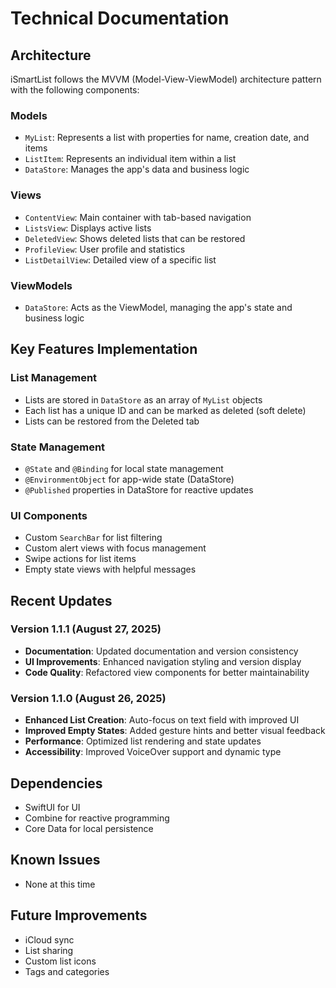 # Technical Documentation

## Architecture

iSmartList follows the MVVM (Model-View-ViewModel) architecture pattern with the following components:

### Models
- `MyList`: Represents a list with properties for name, creation date, and items
- `ListItem`: Represents an individual item within a list
- `DataStore`: Manages the app's data and business logic

### Views
- `ContentView`: Main container with tab-based navigation
- `ListsView`: Displays active lists
- `DeletedView`: Shows deleted lists that can be restored
- `ProfileView`: User profile and statistics
- `ListDetailView`: Detailed view of a specific list

### ViewModels
- `DataStore`: Acts as the ViewModel, managing the app's state and business logic

## Key Features Implementation

### List Management
- Lists are stored in `DataStore` as an array of `MyList` objects
- Each list has a unique ID and can be marked as deleted (soft delete)
- Lists can be restored from the Deleted tab

### State Management
- `@State` and `@Binding` for local state management
- `@EnvironmentObject` for app-wide state (DataStore)
- `@Published` properties in DataStore for reactive updates

### UI Components
- Custom `SearchBar` for list filtering
- Custom alert views with focus management
- Swipe actions for list items
- Empty state views with helpful messages

## Recent Updates

### Version 1.1.1 (August 27, 2025)
- **Documentation**: Updated documentation and version consistency
- **UI Improvements**: Enhanced navigation styling and version display
- **Code Quality**: Refactored view components for better maintainability

### Version 1.1.0 (August 26, 2025)
- **Enhanced List Creation**: Auto-focus on text field with improved UI
- **Improved Empty States**: Added gesture hints and better visual feedback
- **Performance**: Optimized list rendering and state updates
- **Accessibility**: Improved VoiceOver support and dynamic type

## Dependencies
- SwiftUI for UI
- Combine for reactive programming
- Core Data for local persistence

## Known Issues
- None at this time

## Future Improvements
- iCloud sync
- List sharing
- Custom list icons
- Tags and categories
